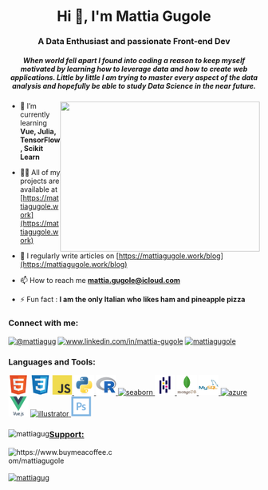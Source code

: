 <h1 align="center">Hi 👋, I'm Mattia Gugole</h1>
<h3 align="center">A Data Enthusiast and passionate Front-end Dev</h3>
<h5 align = "center"> When world fell apart I found into coding a reason to keep myself motivated by learning how to leverage data and how to create web applications. Little by little I am trying to master every aspect of the data analysis and hopefully be able to study Data Science in the near future.</h5>

<img align = "right" height = 300px width = 400px src= "https://marketbusinessnews.com/wp-content/uploads/2020/10/1-Predictive-Analytics-GIF-for-article.gif" >


- 🌱 I’m currently learning **Vue, Julia, TensorFlow, Scikit Learn**

- 👨‍💻 All of my projects are available at [https://mattiagugole.work](https://mattiagugole.work)

- 📝 I regularly write articles on [https://mattiagugole.work/blog](https://mattiagugole.work/blog)

- 📫 How to reach me **mattia.gugole@icloud.com**

- ⚡ Fun fact : **I am the only Italian who likes ham and pineapple pizza**

<h3 align="left">Connect with me:</h3>
<p align="left">
<a href="https://codepen.io/MattiaGug" target="blank"><img align="center" src="https://raw.githubusercontent.com/rahuldkjain/github-profile-readme-generator/master/src/images/icons/Social/codepen.svg" alt="@mattiagug" height="30" width="40" /></a>
<a href="www.linkedin.com/in/mattia-gugole" target="blank"> <img align="center" src="https://raw.githubusercontent.com/rahuldkjain/github-profile-readme-generator/master/src/images/icons/Social/linked-in-alt.svg" alt="www.linkedin.com/in/mattia-gugole" height="30" width="40" /></a>
<a href="https://kaggle.com/mattiagugole" target="blank"><img align="center" src="https://raw.githubusercontent.com/rahuldkjain/github-profile-readme-generator/master/src/images/icons/Social/kaggle.svg" alt="mattiagugole" height="30" width="40" /></a>
</p>

<h3 align="left">Languages and Tools:</h3>
<p align="left"> 
  <a> <img src="https://raw.githubusercontent.com/devicons/devicon/1119b9f84c0290e0f0b38982099a2bd027a48bf1/icons/html5/html5-original.svg" alt="html" width="40" height="40"/> </a><a> <img src="https://raw.githubusercontent.com/devicons/devicon/1119b9f84c0290e0f0b38982099a2bd027a48bf1/icons/css3/css3-original.svg" alt="css" width="40" height="40"/> </a><a href="https://developer.mozilla.org/en-US/docs/Web/JavaScript" target="_blank" rel="noreferrer"> <img src="https://raw.githubusercontent.com/devicons/devicon/master/icons/javascript/javascript-original.svg" alt="javascript" width="40" height="40"/> </a><a href="https://www.python.org" target="_blank" rel="noreferrer"> <img src="https://raw.githubusercontent.com/devicons/devicon/master/icons/python/python-original.svg" alt="python" width="40" height="40"/> </a><a href="https://www.r-project.org/" target="_blank" rel="noreferrer"> <img src="https://raw.githubusercontent.com/devicons/devicon/1119b9f84c0290e0f0b38982099a2bd027a48bf1/icons/r/r-original.svg" alt="R" width="40" height="40"/> </a><a href="https://seaborn.pydata.org/" target="_blank" rel="noreferrer"> <img src="https://seaborn.pydata.org/_images/logo-mark-lightbg.svg" alt="seaborn" width="40" height="40"/> </a> <a href="https://pandas.pydata.org/" target="_blank" rel="noreferrer"> <img src="https://raw.githubusercontent.com/devicons/devicon/2ae2a900d2f041da66e950e4d48052658d850630/icons/pandas/pandas-original.svg" alt="pandas" width="40" height="40"/> </a> <a href="https://www.mongodb.com/" target="_blank" rel="noreferrer"> <img src="https://raw.githubusercontent.com/devicons/devicon/master/icons/mongodb/mongodb-original-wordmark.svg" alt="mongodb" width="40" height="40"/> </a> <a href="https://www.mysql.com/" target="_blank" rel="noreferrer"> <img src="https://raw.githubusercontent.com/devicons/devicon/master/icons/mysql/mysql-original-wordmark.svg" alt="mysql" width="40" height="40"/> </a><a href="https://azure.microsoft.com/en-in/" target="_blank" rel="noreferrer"> <img src="https://www.vectorlogo.zone/logos/microsoft_azure/microsoft_azure-icon.svg" alt="azure" width="40" height="40"/> </a><img src="https://raw.githubusercontent.com/devicons/devicon/master/icons/vuejs/vuejs-original-wordmark.svg" alt="vuejs" width="40" height="40"/> </a>
<a href="https://www.adobe.com/in/products/illustrator.html" target="_blank" rel="noreferrer"> <img src="https://www.vectorlogo.zone/logos/adobe_illustrator/adobe_illustrator-icon.svg" alt="illustrator" width="40" height="40"/> </a>  <a href="https://www.photoshop.com/en" target="_blank" rel="noreferrer"> <img src="https://raw.githubusercontent.com/devicons/devicon/master/icons/photoshop/photoshop-line.svg" alt="photoshop" width="40" height="40"/> </a>   <a href="https://vuejs.org/" target="_blank" rel="noreferrer"> 


</p>



<p><img align="left" src="https://github-readme-streak-stats.herokuapp.com/?user=mattiagug&theme=highcontrast" alt="mattiagug" /></p>

<h3 align="left">Support:</h3>
<p><a href="https://www.buymeacoffee.com/https://www.buymeacoffee.com/mattiagugole"> <img align="left" src="https://cdn.buymeacoffee.com/buttons/v2/default-yellow.png" height="50" width="210" alt="https://www.buymeacoffee.com/mattiagugole" />
  <br><br><br>
<img src="https://komarev.com/ghpvc/?username=mattiagug&label=Profile%20views&color=0e75b6&style=plastic" alt="mattiagug" /> </a></p>

<br><br>




